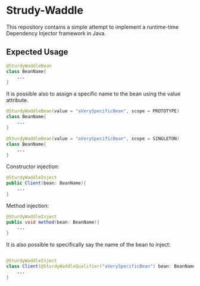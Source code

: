 # Strudy-Waddle
This repository contains a simple attempt to implement a runtime-time Dependency Injector framework in Java.

## Expected Usage


```Java
@SturdyWaddleBean
class BeanName{
	...
}
```

It is possible also to assign a specific name to the bean using the value attribute.
```Java
@SturdyWaddleBean(value = "aVerySpecificBean", scope = PROTOTYPE)
class BeanName{
	...
}
```

```Java
@SturdyWaddleBean(value = "aVerySpecificBean", scope = SINGLETON)
class BeanName{
	...
}
```

Constructor injection: 

```Java
@SturdyWaddleInject 
public Client(bean: BeanName){
	...
}
```
Method injection:
```Java
@SturdyWaddleInject
public void method(bean: BeanName){
	...
}
```

It is also possible to specifically say the name of the bean to inject:

```Java

@SturdyWaddleInject
class Client(@SturdyWaddleQualifier("aVerySpecificBean") bean: BeanName){
	...
}
```

